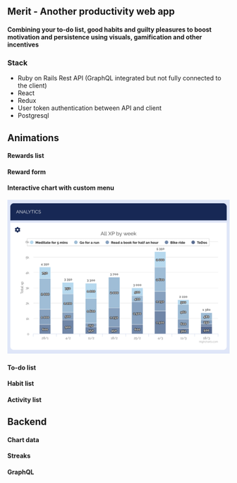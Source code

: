 ## Merit - Another productivity web app

#### Combining your to-do list, good habits and guilty pleasures to boost motivation and persistence using visuals, gamification and other incentives

### Stack

- Ruby on Rails Rest API (GraphQL integrated but not fully connected to the client)
- React
- Redux
- User token authentication between API and client
- Postgresql

## Animations

#### Rewards list

#### Reward form

#### Interactive chart with custom menu

![alt text](Analytics.png "Logo Title Text 1")

#### To-do list

#### Habit list

#### Activity list

## Backend

#### Chart data

#### Streaks

#### GraphQL

